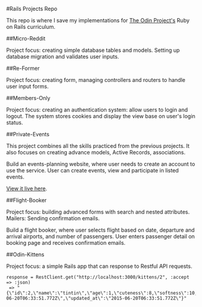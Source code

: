 #Rails Projects Repo

This repo is where I save my implementations for [The Odin Project's](http://www.theodinproject.com/ruby-on-rails) Ruby on Rails curriculum.

##Micro-Reddit

Project focus: creating simple database tables and models. Setting up database migration and validates user inputs.

##Re-Former

Project focus: creating form, managing controllers and routers to handle user input forms.

##Members-Only

Project focus: creating an authentication system: allow users to login and logout. The system stores cookies and display the view base on user's login status.

##Private-Events

This project combines all the skills practiced from the previous projects. It also focuses on creating advance models, Active Records, associations.

Build an events-planning website, where user needs to create an account to use the service. User can create events, view and participate in listed events.

[View it live here](https://afternoon-reef-1518.herokuapp.com).

##Flight-Booker

Project focus: building advanced forms with search and nested attributes. Mailers: Sending confirmation emails.

Build a flight booker, where user selects flight based on date, departure and arrival airports, and number of passengers. User enters passenger detail on booking page and receives confirmation emails.

##Odin-Kittens

Project focus: a simple Rails app that can response to Restful API requests.

```
response = RestClient.get("http://localhost:3000/kittens/2", :accept => :json)
 => "{\"id\":2,\"name\":\"tintin\",\"age\":1,\"cuteness\":8,\"softness\":10,\"created_at\":\"2015-06-20T06:33:51.772Z\",\"updated_at\":\"2015-06-20T06:33:51.772Z\"}" 
```







